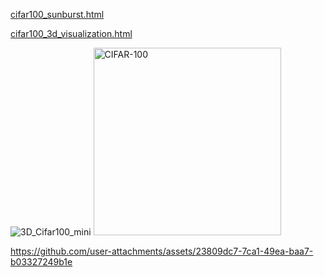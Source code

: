 
[cifar100_sunburst.html](https://github.com/user-attachments/files/22903266/cifar100_sunburst.html)

[cifar100_3d_visualization.html](https://github.com/user-attachments/files/22903292/cifar100_3d_visualization.html)


![3D_Cifar100_mini](https://github.com/user-attachments/assets/1ab1cd16-c3ba-4ec9-8cf4-94fe7c33772a) <img width="300" height="300" alt="CIFAR-100" src="https://github.com/user-attachments/assets/86cea3c5-d103-46a1-b1b3-ec0176280153" />


https://github.com/user-attachments/assets/23809dc7-7ca1-49ea-baa7-b03327249b1e

